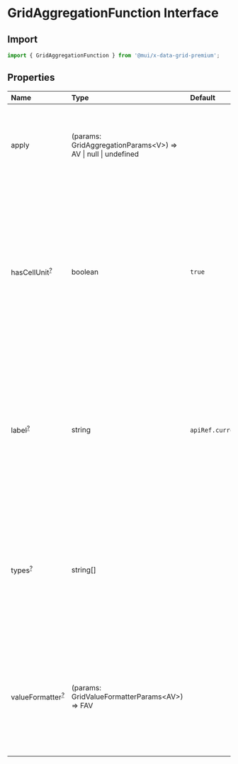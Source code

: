 # GridAggregationFunction Interface

<p class="description"></p>

## Import

```js
import { GridAggregationFunction } from '@mui/x-data-grid-premium';
```

## Properties

| Name                                                                                                                                                                                                         | Type                                                                                                  | Default                                                                                                                            | Description                                                                                                                                                                                |
| :----------------------------------------------------------------------------------------------------------------------------------------------------------------------------------------------------------- | :---------------------------------------------------------------------------------------------------- | :--------------------------------------------------------------------------------------------------------------------------------- | :----------------------------------------------------------------------------------------------------------------------------------------------------------------------------------------- |
| <span class="prop-name">apply [<span class="plan-premium" title="Premium plan"></span>](https://mui.com/store/items/material-ui-premium/)</span>                                                             | <span class="prop-type">(params: GridAggregationParams&lt;V&gt;) =&gt; AV \| null \| undefined</span> |                                                                                                                                    | Function that takes the current cell values and generates the aggregated value.                                                                                                            |
| <span class="prop-name optional">hasCellUnit<sup><abbr title="optional">?</abbr></sup> [<span class="plan-premium" title="Premium plan"></span>](https://mui.com/store/items/material-ui-premium/)</span>    | <span class="prop-type">boolean</span>                                                                | <span class="prop-default">`true`</span>                                                                                           | Indicates if the aggregated value have the same unit as the cells used to generate it.<br />It can be used to apply a custom cell renderer only if the aggregated value has the same unit. |
| <span class="prop-name optional">label<sup><abbr title="optional">?</abbr></sup> [<span class="plan-premium" title="Premium plan"></span>](https://mui.com/store/items/material-ui-premium/)</span>          | <span class="prop-type">string</span>                                                                 | <span class="prop-default">`apiRef.current.getLocaleText(`aggregationFunctionLabel${capitalize(aggregationFunctionName)}`)`</span> | Label of the aggregation function.<br />Will be used to add a label on the footer of the grouping column when this aggregation function is the only one being used.                        |
| <span class="prop-name optional">types<sup><abbr title="optional">?</abbr></sup> [<span class="plan-premium" title="Premium plan"></span>](https://mui.com/store/items/material-ui-premium/)</span>          | <span class="prop-type">string[]</span>                                                               |                                                                                                                                    | Column types supported by this aggregation function.<br />If not defined, all types are supported (in most cases this property should be defined).                                         |
| <span class="prop-name optional">valueFormatter<sup><abbr title="optional">?</abbr></sup> [<span class="plan-premium" title="Premium plan"></span>](https://mui.com/store/items/material-ui-premium/)</span> | <span class="prop-type">(params: GridValueFormatterParams&lt;AV&gt;) =&gt; FAV</span>                 |                                                                                                                                    | Function that allows to apply a formatter to the aggregated value.<br />If not defined, the grid will use the formatter of the column.                                                     |

